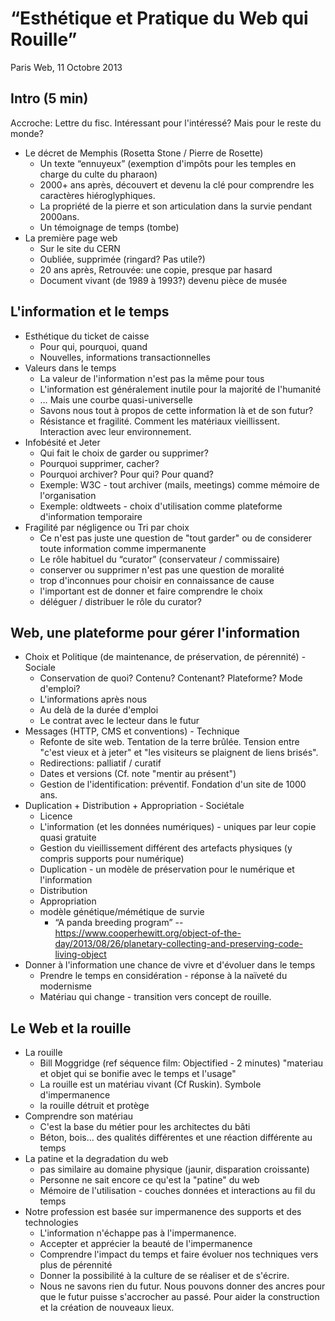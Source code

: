 # “Esthétique et Pratique du Web qui Rouille”

Paris Web, 11 Octobre 2013

## Intro (5 min)

Accroche: Lettre du fisc. Intéressant pour l'intéressé? Mais pour le reste du monde?

* Le décret de Memphis (Rosetta Stone / Pierre de Rosette)
   - Un texte “ennuyeux” (exemption d'impôts pour les temples en charge du culte du pharaon)
   - 2000+ ans après, découvert et devenu la clé pour comprendre les caractères hiéroglyphiques.
   - La propriété de la pierre et son articulation dans la survie pendant 2000ans.
   - Un témoignage de temps (tombe)
* La première page web
   - Sur le site du CERN
   - Oubliée, supprimée (ringard? Pas utile?)
   - 20 ans après, Retrouvée: une copie, presque par hasard
   - Document vivant (de 1989 à 1993?) devenu pièce de musée
 
## L'information et le temps

 * Esthétique du ticket de caisse
   - Pour qui, pourquoi, quand
   - Nouvelles, informations transactionnelles
 * Valeurs dans le temps
   - La valeur de l'information n'est pas la même pour tous
   - L'information est généralement inutile pour la majorité de l'humanité
   - … Mais une courbe quasi-universelle
   - Savons nous tout à propos de cette information là et de son futur?
   - Résistance et fragilité. Comment les matériaux vieillissent. Interaction avec leur environnement.
 * Infobésité et Jeter
   - Qui fait le choix de garder ou supprimer?
   - Pourquoi supprimer, cacher?
   - Pourquoi archiver? Pour qui? Pour quand?
   - Exemple: W3C - tout archiver (mails, meetings) comme mémoire de l'organisation
   - Exemple: oldtweets - choix d'utilisation comme plateforme d'information temporaire
* Fragilité par négligence ou Tri par choix
   - Ce n'est pas juste une question de "tout garder" ou de considerer toute information comme impermanente
   - Le rôle habituel du “curator” (conservateur / commissaire)
   - conserver ou supprimer n'est pas une question de moralité
   - trop d'inconnues pour choisir en connaissance de cause
   - l'important est de donner et faire comprendre le choix
   - déléguer / distribuer le rôle du curator?

## Web, une plateforme pour gérer l'information

* Choix et Politique (de maintenance, de préservation, de pérennité) - Sociale
   - Conservation de quoi? Contenu? Contenant? Plateforme? Mode d'emploi? 
   - L'informations après nous
   - Au delà de la durée d'emploi
   - Le contrat avec le lecteur dans le futur
* Messages (HTTP, CMS et conventions) - Technique
   - Refonte de site web. Tentation de la terre brûlée. Tension entre "c'est vieux et à jeter" et "les visiteurs se plaignent de liens brisés". 
   - Redirections: palliatif / curatif
   - Dates et versions (Cf. note "mentir au présent")
   - Gestion de l'identification: préventif. Fondation d'un site de 1000 ans.
* Duplication + Distribution + Appropriation - Sociétale
   - Licence
   - L'information (et les données numériques) - uniques par leur copie quasi gratuite
   - Gestion du vieillissement différent des artefacts physiques (y compris supports pour numérique)
   - Duplication - un modèle de préservation pour le numérique et l'information
   - Distribution
   - Appropriation
   - modèle génétique/mémétique de survie
     - “A panda breeding program” -- https://www.cooperhewitt.org/object-of-the-day/2013/08/26/planetary-collecting-and-preserving-code-living-object 
* Donner à l'information une chance de vivre et d'évoluer dans le temps
   - Prendre le temps en considération - réponse à la naïveté du modernisme
   - Matériau qui change - transition vers concept de rouille. 

## Le Web et la rouille
 * La rouille
   - Bill Moggridge (ref séquence film: Objectified - 2 minutes) "materiau et objet qui se bonifie avec le temps et l'usage"
   - La rouille est un matériau vivant (Cf Ruskin). Symbole d'impermanence
   - la rouille détruit et protège
 * Comprendre son matériau
   - C'est la base du métier pour les architectes du bâti
   - Béton, bois... des qualités différentes et une réaction différente au temps
 * La patine et la degradation du web
   - pas similaire au domaine physique (jaunir, disparation croissante)
   - Personne ne sait encore ce qu'est la "patine" du web
   - Mémoire de l'utilisation - couches données et interactions au fil du temps
 * Notre profession est basée sur impermanence des supports et des technologies
   -  L'information n'échappe pas à l'impermanence.  
   - Accepter et apprécier la beauté de l'impermanence
   - Comprendre l'impact du temps et faire évoluer nos techniques vers plus de pérennité 
   - Donner la possibilité à la culture de se réaliser et de s'écrire.
   -  Nous ne savons rien du futur. Nous pouvons donner des ancres pour que le futur puisse s'accrocher au passé. Pour aider la construction et la création de nouveaux lieux.

